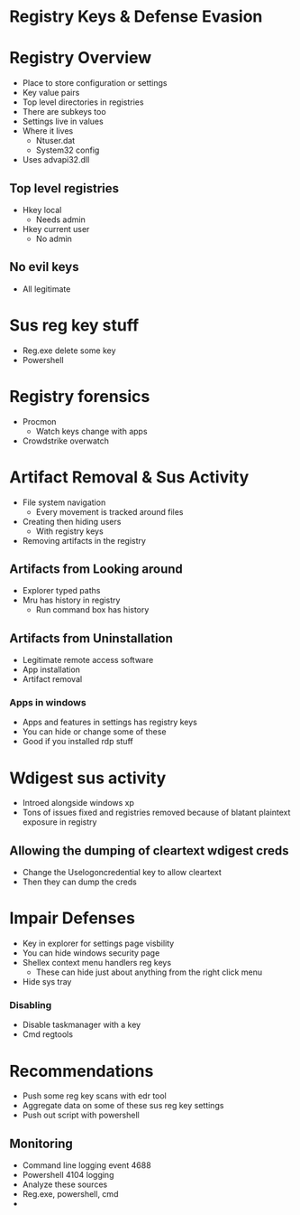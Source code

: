 # Registry Keys & Defense Evasion

# Registry Overview

- Place to store configuration or settings
- Key value pairs
- Top level directories in registries
- There are subkeys too
- Settings live in values
- Where it lives
    - Ntuser.dat
    - System32 config
- Uses advapi32.dll

## Top level registries

- Hkey local
    - Needs admin
- Hkey current user
    - No admin

## No evil keys

- All legitimate

# Sus reg key stuff

- Reg.exe delete some key
- Powershell

# Registry forensics

- Procmon
    - Watch keys change with apps
- Crowdstrike overwatch

# Artifact Removal & Sus Activity

- File system navigation
    - Every movement is tracked around files
- Creating then hiding users
    - With registry keys
- Removing artifacts in the registry

## Artifacts from Looking around

- Explorer typed paths
- Mru has history in registry
    - Run command box has history

## Artifacts from Uninstallation

- Legitimate remote access software
- App installation
- Artifact removal

### Apps in windows

- Apps and features in settings has registry keys
- You can hide or change some of these
- Good if you installed rdp stuff

# Wdigest sus activity

- Introed alongside windows xp
- Tons of issues fixed and registries removed because of blatant plaintext exposure in registry

## Allowing the dumping of cleartext wdigest creds

- Change the Uselogoncredential key to allow cleartext
- Then they can dump the creds

# Impair Defenses

- Key in explorer for settings page visbility
- You can hide windows security page
- Shellex context menu handlers reg keys
    - These can hide just about anything from the right click menu
- Hide sys tray

### Disabling

- Disable taskmanager with a key
- Cmd regtools

# Recommendations

- Push some reg key scans with edr tool
- Aggregate data on some of these sus reg key settings
- Push out script with powershell

## Monitoring

- Command line logging event 4688
- Powershell 4104 logging
- Analyze these sources
- Reg.exe, powershell, cmd
-